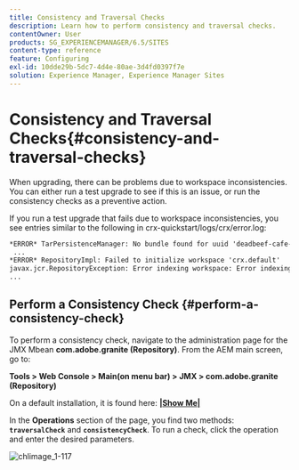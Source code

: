```yaml
---
title: Consistency and Traversal Checks
description: Learn how to perform consistency and traversal checks.
contentOwner: User
products: SG_EXPERIENCEMANAGER/6.5/SITES
content-type: reference
feature: Configuring
exl-id: 10dde29b-5dc7-4d4e-80ae-3d4fd0397f7e
solution: Experience Manager, Experience Manager Sites
---
```

# Consistency and Traversal Checks{#consistency-and-traversal-checks}

When upgrading, there can be problems due to workspace inconsistencies. You can either run a test upgrade to see if this is an issue, or run the consistency checks as a preventive action.

If you run a test upgrade that fails due to workspace inconsistencies, you see entries similar to the following in crx-quickstart/logs/crx/error.log:

```xml
*ERROR* TarPersistenceManager: No bundle found for uuid 'deadbeef-cafe-babe-cafe-babecafebabe'
 ...
*ERROR* RepositoryImpl: Failed to initialize workspace 'crx.default'
javax.jcr.RepositoryException: Error indexing workspace: Error indexing workspace: Error indexing workspace
...
```

## Perform a Consistency Check {#perform-a-consistency-check}

To perform a consistency check, navigate to the administration page for the JMX Mbean **com.adobe.granite (Repository)**. From the AEM main screen, go to:

**Tools &gt; Web Console &gt; Main(on menu bar) &gt; JMX &gt; com.adobe.granite (Repository)**

On a default installation, it is found here:  **[|Show Me|](http://localhost:4502/system/console/jmx/com.adobe.granite%3Atype%3DRepository)**

In the **Operations** section of the page, you find two methods: **`traversalCheck`** and **`consistencyCheck`**. To run a check, click the operation and enter the desired parameters.

![chlimage_1-117](assets/chlimage_1-117.png)
